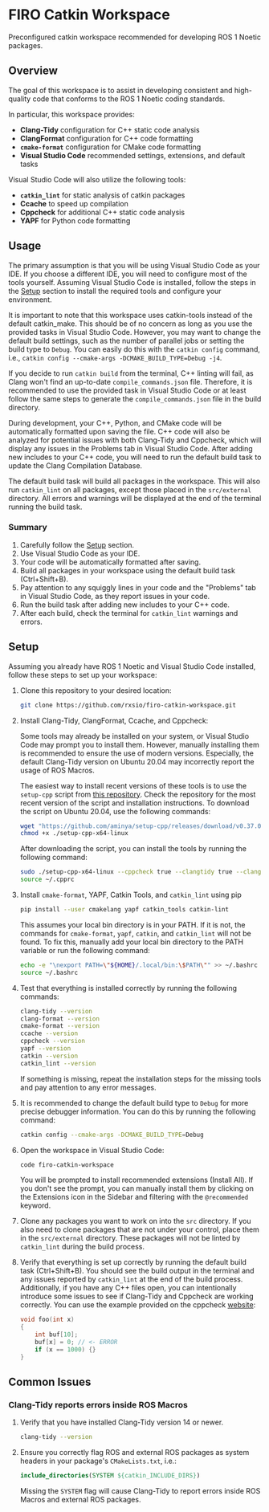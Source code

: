 # FIRO Catkin Workspace
Preconfigured catkin workspace recommended for developing ROS 1 Noetic packages.

## Overview
The goal of this workspace is to assist in developing consistent and high-quality code that conforms to the ROS 1 Noetic coding standards.

In particular, this workspace provides:
- **Clang-Tidy** configuration for C++ static code analysis
- **ClangFormat** configuration for C++ code formatting
- **`cmake-format`** configuration for CMake code formatting
- **Visual Studio Code** recommended settings, extensions, and default tasks

Visual Studio Code will also utilize the following tools:
- **`catkin_lint`** for static analysis of catkin packages
- **Ccache** to speed up compilation
- **Cppcheck** for additional C++ static code analysis
- **YAPF** for Python code formatting

## Usage

The primary assumption is that you will be using Visual Studio Code as your IDE. If you choose a different IDE, you will need to configure most of the tools yourself. Assuming Visual Studio Code is installed, follow the steps in the [Setup](#setup) section to install the required tools and configure your environment.

It is important to note that this workspace uses catkin-tools instead of the default catkin_make. This should be of no concern as long as you use the provided tasks in Visual Studio Code. However, you may want to change the default build settings, such as the number of parallel jobs or setting the build type to `Debug`. You can easily do this with the `catkin config` command, i.e., `catkin config --cmake-args -DCMAKE_BUILD_TYPE=Debug -j4`.

If you decide to run `catkin build` from the terminal, C++ linting will fail, as Clang won't find an up-to-date `compile_commands.json` file. Therefore, it is recommended to use the provided task in Visual Studio Code or at least follow the same steps to generate the `compile_commands.json` file in the build directory.

During development, your C++, Python, and CMake code will be automatically formatted upon saving the file. C++ code will also be analyzed for potential issues with both Clang-Tidy and Cppcheck, which will display any issues in the Problems tab in Visual Studio Code. After adding new includes to your C++ code, you will need to run the default build task to update the Clang Compilation Database.

The default build task will build all packages in the workspace. This will also run `catkin_lint` on all packages, except those placed in the `src/external` directory. All errors and warnings will be displayed at the end of the terminal running the build task.

### Summary
1. Carefully follow the [Setup](#setup) section.
2. Use Visual Studio Code as your IDE.
3. Your code will be automatically formatted after saving.
4. Build all packages in your workspace using the default build task (Ctrl+Shift+B).
5. Pay attention to any squiggly lines in your code and the "Problems" tab in Visual Studio Code, as they report issues in your code.
6. Run the build task after adding new includes to your C++ code.
7. After each build, check the terminal for `catkin_lint` warnings and errors.

## Setup
Assuming you already have ROS 1 Noetic and Visual Studio Code installed, follow these steps to set up your workspace:
1. Clone this repository to your desired location:
    ```bash
    git clone https://github.com/rxsio/firo-catkin-workspace.git
    ```
2. Install Clang-Tidy, ClangFormat, Ccache, and Cppcheck:

    Some tools may already be installed on your system, or Visual Studio Code may prompt you to install them. However, manually installing them is recommended to ensure the use of modern versions. Especially, the default Clang-Tidy version on Ubuntu 20.04 may incorrectly report the usage of ROS Macros.

    The easiest way to install recent versions of these tools is to use the `setup-cpp` script from [this repository](https://github.com/aminya/setup-cpp). Check the repository for the most recent version of the script and installation instructions. To download the script on Ubuntu 20.04, use the following commands:
    ```bash
    wget "https://github.com/aminya/setup-cpp/releases/download/v0.37.0/setup-cpp-x64-linux"
    chmod +x ./setup-cpp-x64-linux
    ```

    After downloading the script, you can install the tools by running the following command:
    ```bash
    sudo ./setup-cpp-x64-linux --cppcheck true --clangtidy true --clangformat true --ccache true
    source ~/.cpprc
    ```
3. Install `cmake-format`, YAPF, Catkin Tools, and `catkin_lint` using pip
    ```bash
    pip install --user cmakelang yapf catkin_tools catkin-lint
    ```
    This assumes your local bin directory is in your PATH. If it is not, the commands for `cmake-format`, `yapf`, `catkin`, and `catkin_lint` will not be found. To fix this, manually add your local bin directory to the PATH variable or run the following command:
    ```bash
    echo -e "\nexport PATH=\"${HOME}/.local/bin:\$PATH\"" >> ~/.bashrc
    source ~/.bashrc
    ```
4. Test that everything is installed correctly by running the following commands:
    ```bash
    clang-tidy --version
    clang-format --version
    cmake-format --version
    ccache --version
    cppcheck --version
    yapf --version
    catkin --version
    catkin_lint --version
    ```
    If something is missing, repeat the installation steps for the missing tools and pay attention to any error messages.
5. It is recommended to change the default build type to `Debug` for more precise debugger information. You can do this by running the following command:
    ```bash
    catkin config --cmake-args -DCMAKE_BUILD_TYPE=Debug
    ```
6. Open the workspace in Visual Studio Code:
    ```bash
    code firo-catkin-workspace
    ```
    You will be prompted to install recommended extensions (Install All). If you don't see the prompt, you can manually install them by clicking on the Extensions icon in the Sidebar and filtering with the `@recommended` keyword. 
7. Clone any packages you want to work on into the `src` directory. If you also need to clone packages that are not under your control, place them in the `src/external` directory. These packages will not be linted by `catkin_lint` during the build process.
8. Verify that everything is set up correctly by running the default build task (Ctrl+Shift+B). You should see the build output in the terminal and any issues reported by `catkin_lint` at the end of the build process. Additionally, if you have any C++ files open, you can intentionally introduce some issues to see if Clang-Tidy and Cppcheck are working correctly. You can use the example provided on the cppcheck [website](https://cppcheck.sourceforge.io/):
    ```c++
    void foo(int x)
    {
        int buf[10];
        buf[x] = 0; // <- ERROR
        if (x == 1000) {}
    }
    ```

## Common Issues
### Clang-Tidy reports errors inside ROS Macros
1. Verify that you have installed Clang-Tidy version 14 or newer.
    ```bash
    clang-tidy --version
    ```
2. Ensure you correctly flag ROS and external ROS packages as system headers in your package's `CMakeLists.txt`, i.e.:
    ```cmake
    include_directories(SYSTEM ${catkin_INCLUDE_DIRS})
    ```
    Missing the `SYSTEM` flag will cause Clang-Tidy to report errors inside ROS Macros and external ROS packages.